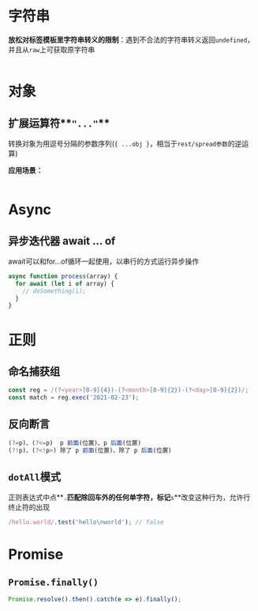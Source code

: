 # 字符串

**放松对标签模板里字符串转义的限制**：遇到不合法的字符串转义返回`undefined`，并且从`raw`上可获取原字符串

```

```









# 对象

## 扩展运算符**`"..."`**

转换对象为用逗号分隔的参数序列(`{ ...obj }`，相当于`rest/spread参数`的逆运算)

**应用场景：**

```

```







# Async

## 异步迭代器 await ... of

await可以和for...of循环一起使用，以串行的方式运行异步操作

```js
async function process(array) {
  for await (let i of array) {
    // doSomething(i);
  }
}
```



# 正则

## 命名捕获组

```js
const reg = /(?<year>[0-9]{4})-(?<month>[0-9]{2})-(?<day>[0-9]{2})/;
const match = reg.exec('2021-02-23');
```



## 反向断言

```js
(?=p)、(?<=p)  p 前面(位置)、p 后面(位置)
(?!p)、(?<!p>) 除了 p 前面(位置)、除了 p 后面(位置)
```



## `dotAll`模式

正则表达式中点**`.`**匹配除回车外的任何单字符，标记**`s`**改变这种行为，允许行终止符的出现

```js
/hello.world/.test('hello\nworld'); // false
```







# Promise

## `Promise.finally()`

```js
Promise.resolve().then().catch(e => e).finally();
```

